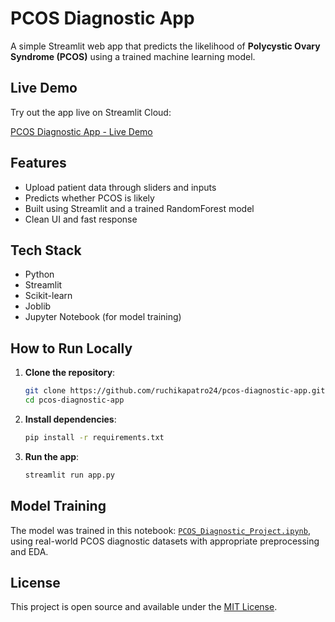 # PCOS Diagnostic App

A simple Streamlit web app that predicts the likelihood of **Polycystic Ovary Syndrome (PCOS)** using a trained machine learning model.
## Live Demo

Try out the app live on Streamlit Cloud:

[PCOS Diagnostic App - Live Demo](https://pcos-diagnostic-app-zqodvfwmu9kij4u8n5zk72.streamlit.app/)
## Features

- Upload patient data through sliders and inputs
- Predicts whether PCOS is likely
- Built using Streamlit and a trained RandomForest model
- Clean UI and fast response

## Tech Stack

- Python
- Streamlit
- Scikit-learn
- Joblib
- Jupyter Notebook (for model training)

## How to Run Locally

1. **Clone the repository**:
   ```bash
   git clone https://github.com/ruchikapatro24/pcos-diagnostic-app.git
   cd pcos-diagnostic-app
2. **Install dependencies**:
   ```bash
   pip install -r requirements.txt
3. **Run the app**:
   ```bash
   streamlit run app.py
## Model Training

The model was trained in this notebook: [`PCOS_Diagnostic_Project.ipynb`](./PCOS_Diagnostic_Project.ipynb), using real-world PCOS diagnostic datasets with appropriate preprocessing and EDA.


## License

This project is open source and available under the [MIT License](LICENSE).
